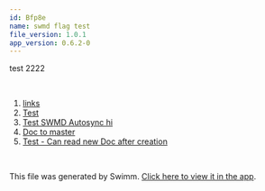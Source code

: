 ```yaml
---
id: Bfp8e
name: swmd flag test
file_version: 1.0.1
app_version: 0.6.2-0
---
```


<!-- Intro - Do not remove this comment --> 
 test 2222

<br/>

<!-- Steps - Do not remove this comment --> 
1. [links](links.0xkTP.sw.md) 
2. [Test](test.Ck52llPoliwBnM0zougM.sw.md) 
3. [Test SWMD Autosync hi](test-swmd-autosync-hi.Jy_Wg.sw.md) 
4. [Doc to master](http://localhost:5000/#/repos/U0sVB7lC9at5XPOW1TBW/docs/FJ1CA0atRFTqmNXqgNxD) 
5. [Test - Can read new Doc after creation](http://localhost:5000/#/repos/U0sVB7lC9at5XPOW1TBW/docs/rpEX5) 


<br/>

This file was generated by Swimm. [Click here to view it in the app](http://localhost:5000/#/repos/Z2l0aHViJTNBJTNBc3ItZXh0ZW5zaW9uJTNBJTNBZG91ZWs=/docs/Bfp8e).
